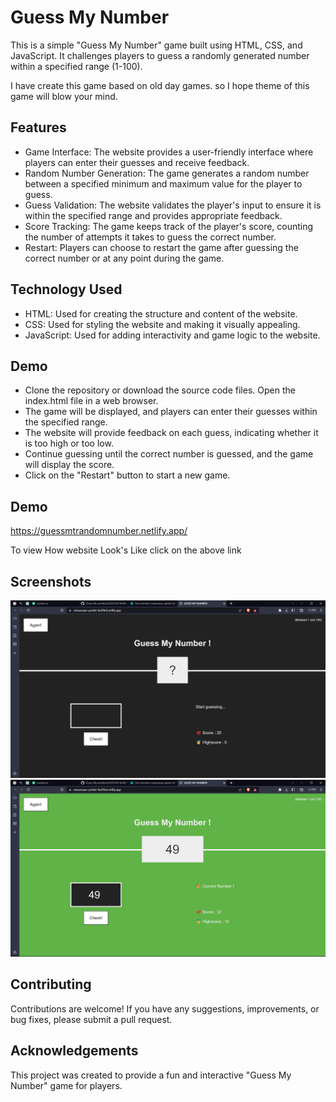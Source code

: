 
# Guess My Number 
This is a simple "Guess My Number" game built using HTML, CSS, and JavaScript. It challenges players to guess a randomly generated number within a specified range (1-100).

I have create this game based on old day games.
so I hope theme of this game will blow your mind.

## Features

- Game Interface: The website provides a user-friendly interface where players can enter their guesses and receive feedback.
- Random Number Generation: The game generates a random number between a specified minimum and maximum value for the player to guess.
- Guess Validation: The website validates the player's input to ensure it is within the specified range and provides appropriate feedback.
- Score Tracking: The game keeps track of the player's score, counting the number of attempts it takes to guess the correct number.
- Restart: Players can choose to restart the game after guessing the correct number or at any point during the game.
## Technology Used

- HTML: Used for creating the structure and content of the website.
- CSS: Used for styling the website and making it visually appealing.
- JavaScript: Used for adding interactivity and game logic to the website.
## Demo
- Clone the repository or download the source code files.
Open the index.html file in a web browser.
- The game will be displayed, and players can enter their guesses within the specified range.
- The website will provide feedback on each guess, indicating whether it is too high or too low.
- Continue guessing until the correct number is guessed, and the game will display the score.
- Click on the "Restart" button to start a new game.
## Demo
https://guessmtrandomnumber.netlify.app/

To view How website Look's Like click on the above link
## Screenshots

![App Screenshot](https://github.com/RajatPetkar/Guess-My-number/blob/main/GUESS%20MY%20NUMBER/screenshot/Screenshot%20(23).png)
![App Screenshot](https://github.com/RajatPetkar/Guess-My-number/blob/main/GUESS%20MY%20NUMBER/screenshot/Screenshot%20(24).png)


## Contributing

Contributions are welcome! If you have any suggestions, improvements, or bug fixes, please submit a pull request.


## Acknowledgements

This project was created to provide a fun and interactive "Guess My Number" game for players.

